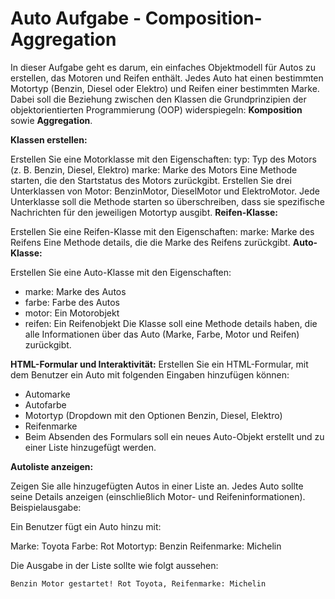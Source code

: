 # Auto Aufgabe - Composition-Aggregation
In dieser Aufgabe geht es darum, ein einfaches Objektmodell für Autos zu erstellen, das Motoren und Reifen enthält. Jedes Auto hat einen bestimmten Motortyp (Benzin, Diesel oder Elektro) und Reifen einer bestimmten Marke. Dabei soll die Beziehung zwischen den Klassen die Grundprinzipien der objektorientierten Programmierung (OOP) widerspiegeln: **Komposition** sowie **Aggregation**.


**Klassen erstellen:**

Erstellen Sie eine Motorklasse mit den Eigenschaften:
typ: Typ des Motors (z. B. Benzin, Diesel, Elektro)
marke: Marke des Motors
Eine Methode starten, die den Startstatus des Motors zurückgibt.
Erstellen Sie drei Unterklassen von Motor: BenzinMotor, DieselMotor und ElektroMotor. Jede Unterklasse soll die Methode starten so überschreiben, dass sie spezifische Nachrichten für den jeweiligen Motortyp ausgibt.
**Reifen-Klasse:**

Erstellen Sie eine Reifen-Klasse mit den Eigenschaften:
marke: Marke des Reifens
Eine Methode details, die die Marke des Reifens zurückgibt.
**Auto-Klasse:**

Erstellen Sie eine Auto-Klasse mit den Eigenschaften:
- marke: Marke des Autos
- farbe: Farbe des Autos
- motor: Ein Motorobjekt 
- reifen: Ein Reifenobjekt
Die Klasse soll eine Methode details haben, die alle Informationen über das Auto (Marke, Farbe, Motor und Reifen) zurückgibt.

**HTML-Formular und Interaktivität:**
Erstellen Sie ein HTML-Formular, mit dem Benutzer ein Auto mit folgenden Eingaben hinzufügen können:

- Automarke
- Autofarbe
- Motortyp (Dropdown mit den Optionen Benzin, Diesel, Elektro)
- Reifenmarke
- Beim Absenden des Formulars soll ein neues Auto-Objekt erstellt und zu einer Liste hinzugefügt werden.

**Autoliste anzeigen:**

Zeigen Sie alle hinzugefügten Autos in einer Liste an. Jedes Auto sollte seine Details anzeigen (einschließlich Motor- und Reifeninformationen).
Beispielausgabe:

Ein Benutzer fügt ein Auto hinzu mit:

Marke: Toyota
Farbe: Rot
Motortyp: Benzin
Reifenmarke: Michelin

Die Ausgabe in der Liste sollte wie folgt aussehen:

`Benzin Motor gestartet! Rot Toyota, Reifenmarke: Michelin`
 


















